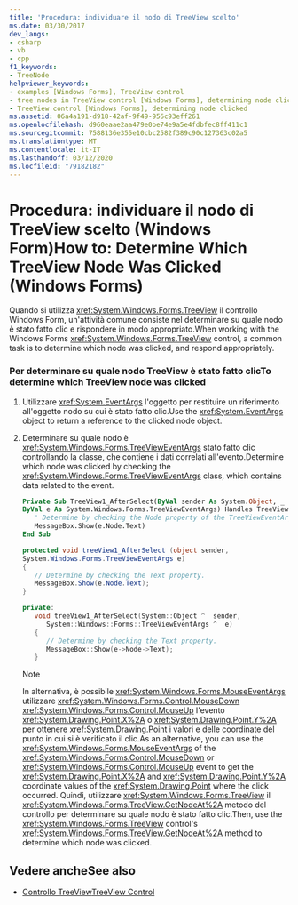 ```yaml
---
title: 'Procedura: individuare il nodo di TreeView scelto'
ms.date: 03/30/2017
dev_langs:
- csharp
- vb
- cpp
f1_keywords:
- TreeNode
helpviewer_keywords:
- examples [Windows Forms], TreeView control
- tree nodes in TreeView control [Windows Forms], determining node clicked
- TreeView control [Windows Forms], determining node clicked
ms.assetid: 06a4a191-d918-42af-9f49-956c93eff261
ms.openlocfilehash: d960eaae2aa479e0be74e9a5e4fdbfec8ff411c1
ms.sourcegitcommit: 7588136e355e10cbc2582f389c90c127363c02a5
ms.translationtype: MT
ms.contentlocale: it-IT
ms.lasthandoff: 03/12/2020
ms.locfileid: "79182182"
---
```

# <a name="how-to-determine-which-treeview-node-was-clicked-windows-forms"></a><span data-ttu-id="92091-102">Procedura: individuare il nodo di TreeView scelto (Windows Form)</span><span class="sxs-lookup"><span data-stu-id="92091-102">How to: Determine Which TreeView Node Was Clicked (Windows Forms)</span></span>
<span data-ttu-id="92091-103">Quando si utilizza <xref:System.Windows.Forms.TreeView> il controllo Windows Form, un'attività comune consiste nel determinare su quale nodo è stato fatto clic e rispondere in modo appropriato.</span><span class="sxs-lookup"><span data-stu-id="92091-103">When working with the Windows Forms <xref:System.Windows.Forms.TreeView> control, a common task is to determine which node was clicked, and respond appropriately.</span></span>  
  
### <a name="to-determine-which-treeview-node-was-clicked"></a><span data-ttu-id="92091-104">Per determinare su quale nodo TreeView è stato fatto clic</span><span class="sxs-lookup"><span data-stu-id="92091-104">To determine which TreeView node was clicked</span></span>  
  
1. <span data-ttu-id="92091-105">Utilizzare <xref:System.EventArgs> l'oggetto per restituire un riferimento all'oggetto nodo su cui è stato fatto clic.</span><span class="sxs-lookup"><span data-stu-id="92091-105">Use the <xref:System.EventArgs> object to return a reference to the clicked node object.</span></span>  
  
2. <span data-ttu-id="92091-106">Determinare su quale nodo è <xref:System.Windows.Forms.TreeViewEventArgs> stato fatto clic controllando la classe, che contiene i dati correlati all'evento.</span><span class="sxs-lookup"><span data-stu-id="92091-106">Determine which node was clicked by checking the <xref:System.Windows.Forms.TreeViewEventArgs> class, which contains data related to the event.</span></span>  
  
    ```vb  
    Private Sub TreeView1_AfterSelect(ByVal sender As System.Object, _  
    ByVal e As System.Windows.Forms.TreeViewEventArgs) Handles TreeView1.AfterSelect  
       ' Determine by checking the Node property of the TreeViewEventArgs.  
       MessageBox.Show(e.Node.Text)  
    End Sub  
    ```  
  
    ```csharp  
    protected void treeView1_AfterSelect (object sender,
    System.Windows.Forms.TreeViewEventArgs e)  
    {  
       // Determine by checking the Text property.  
       MessageBox.Show(e.Node.Text);  
    }  
    ```  
  
    ```cpp  
    private:  
       void treeView1_AfterSelect(System::Object ^  sender,  
          System::Windows::Forms::TreeViewEventArgs ^  e)  
       {  
          // Determine by checking the Text property.  
          MessageBox::Show(e->Node->Text);  
       }  
    ```  
  
    > [!NOTE]
    > <span data-ttu-id="92091-107">In alternativa, è possibile <xref:System.Windows.Forms.MouseEventArgs> utilizzare <xref:System.Windows.Forms.Control.MouseDown> <xref:System.Windows.Forms.Control.MouseUp> l'evento <xref:System.Drawing.Point.X%2A> o <xref:System.Drawing.Point.Y%2A> per ottenere <xref:System.Drawing.Point> i valori e delle coordinate del punto in cui si è verificato il clic.</span><span class="sxs-lookup"><span data-stu-id="92091-107">As an alternative, you can use the <xref:System.Windows.Forms.MouseEventArgs> of the <xref:System.Windows.Forms.Control.MouseDown> or <xref:System.Windows.Forms.Control.MouseUp> event to get the <xref:System.Drawing.Point.X%2A> and <xref:System.Drawing.Point.Y%2A> coordinate values of the <xref:System.Drawing.Point> where the click occurred.</span></span> <span data-ttu-id="92091-108">Quindi, utilizzare <xref:System.Windows.Forms.TreeView> il <xref:System.Windows.Forms.TreeView.GetNodeAt%2A> metodo del controllo per determinare su quale nodo è stato fatto clic.</span><span class="sxs-lookup"><span data-stu-id="92091-108">Then, use the <xref:System.Windows.Forms.TreeView> control's <xref:System.Windows.Forms.TreeView.GetNodeAt%2A> method to determine which node was clicked.</span></span>  
  
## <a name="see-also"></a><span data-ttu-id="92091-109">Vedere anche</span><span class="sxs-lookup"><span data-stu-id="92091-109">See also</span></span>

- [<span data-ttu-id="92091-110">Controllo TreeView</span><span class="sxs-lookup"><span data-stu-id="92091-110">TreeView Control</span></span>](treeview-control-windows-forms.md)

